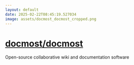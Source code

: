 ```yaml
---
layout: default
date: 2025-02-22T08:45:19.527034
image: assets/docmost_docmost_cropped.png
---
```


# [docmost/docmost](https://github.com/docmost/docmost)

Open-source collaborative wiki and documentation software  
